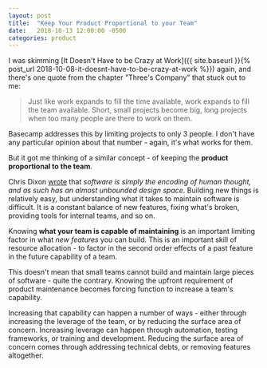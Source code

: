 ```yaml
---
layout: post
title:  "Keep Your Product Proportional to your Team"
date:   2018-10-13 12:00:00 -0500
categories: product
---
```


I was skimming [It Doesn't Have to be Crazy at Work]({{ site.baseurl }}{% post_url 2018-10-08-it-doesnt-have-to-be-crazy-at-work %}}) again, and there's one quote from the chapter "Three's Company" that stuck out to me:

> Just like work expands to fill the time available, work expands to fill the team available. Short, small projects become big, long projects when too many people are there to work on them.

Basecamp addresses this by limiting projects to only 3 people. I don't have any particular opinion about that number - again, it's what works for them. 

But it got me thinking of a similar concept - of keeping the **product proportional to the team**.

Chris Dixon [wrote](https://medium.com/@cdixon/why-decentralization-matters-5e3f79f7638e) that _software is simply the encoding of human thought, and as such has an almost unbounded design space_. Building new things is relatively easy, but understanding what it takes to maintain software is difficult. It is a constant balance of new features, fixing what's broken, providing tools for internal teams, and so on.

Knowing **what your team is capable of maintaining** is an important limiting factor in what _new features_ you can build. This is an important skill of resource allocation - to factor in the second order effects of a past feature in the future capability of a team.

This doesn't mean that small teams cannot build and maintain large pieces of software - quite the contrary. Knowing the upfront requirement of product maintenance becomes forcing function to increase a team's capability. 

Increasing that capability can happen a number of ways - either through increasing the leverage of the team, or by reducing the surface area of concern. Increasing leverage can happen through automation, testing frameworks, or training and development. Reducing the surface area of concern comes through addressing technical debts, or removing features altogether.